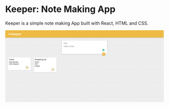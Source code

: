 # Keeper: Note Making App

Keeper is a simple note making App built with React, HTML and CSS.

![Alt text](/public/keeper.png?raw=true "keeper")
